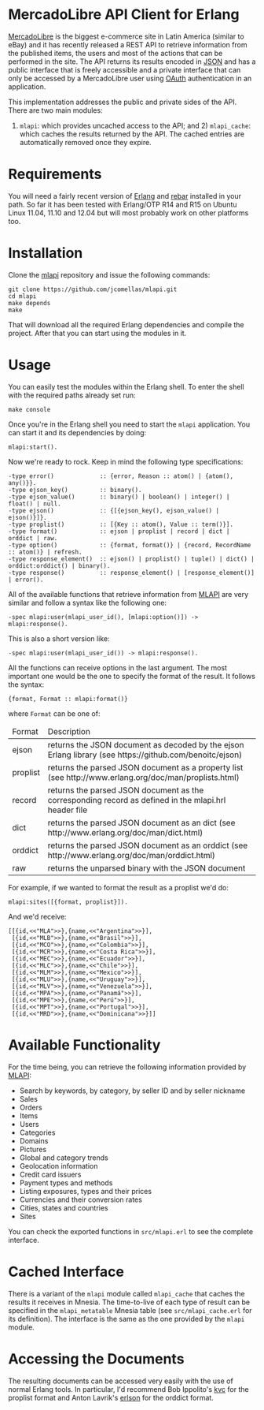 MercadoLibre API Client for Erlang
==================================

[MercadoLibre](http://www.mercadolibre.com/) is the biggest e-commerce site in
Latin America (similar to eBay) and it has recently released a REST API to
retrieve information from the published items, the users and most of the actions
that can be performed in the site. The API returns its results encoded in
[JSON](http://www.json.org/) and has a public interface that is freely
accessible and a private interface that can only be accessed by a MercadoLibre
user using [OAuth](http://oauth.net/) authentication in an application.

This implementation addresses the public and private sides of the API. There are
two main modules:
1) ``mlapi``: which provides uncached access to the API; and 2) ``mlapi_cache``:
which caches the results returned by the API. The cached entries are automatically
removed once they expire.

Requirements
============
You will need a fairly recent version of [Erlang](http://www.erlang.org/) and
[rebar](https://github.com/basho/rebar) installed in your path. So far it has
been tested with Erlang/OTP R14 and R15 on Ubuntu Linux 11.04, 11.10 and 12.04
but will most probably work on other platforms too.

Installation
============
Clone the [mlapi](https://github.com/jcomellas/mlapi) repository and issue the
following commands:

    git clone https://github.com/jcomellas/mlapi.git
    cd mlapi
    make depends
    make

That will download all the required Erlang dependencies and compile the project.
After that you can start using the modules in it.

Usage
=====
You can easily test the modules within the Erlang shell. To enter the shell with
the required paths already set run:

    make console

Once you're in the Erlang shell you need to start the ``mlapi`` application. You
can start it and its dependencies by doing:

    mlapi:start().

Now we're ready to rock. Keep in mind the following type specifications:

    -type error()             :: {error, Reason :: atom() | {atom(), any()}}.
    -type ejson_key()         :: binary().
    -type ejson_value()       :: binary() | boolean() | integer() | float() | null.
    -type ejson()             :: {[{ejson_key(), ejson_value() | ejson()}]}.
    -type proplist()          :: [{Key :: atom(), Value :: term()}].
    -type format()            :: ejson | proplist | record | dict | orddict | raw.
    -type option()            :: {format, format()} | {record, RecordName :: atom()} | refresh.
    -type response_element()  :: ejson() | proplist() | tuple() | dict() | orddict:orddict() | binary().
    -type response()          :: response_element() | [response_element()] | error().

All of the available functions that retrieve information from [MLAPI](http://www.mercadolibre.io/)
are very similar and follow a syntax like the following one:

    -spec mlapi:user(mlapi_user_id(), [mlapi:option()]) -> mlapi:response().

This is also a short version like:

    -spec mlapi:user(mlapi_user_id()) -> mlapi:response().

All the functions can receive options in the last argument. The most important
one would be the one to specify the format of the result. It follows the syntax:

    {format, Format :: mlapi:format()}

where ``Format`` can be one of:

<table>
 <thead>
  <tr><td>Format</td><td>Description</td></tr>
 </thead>
 <tbody>
  <tr><td>ejson</td><td>returns the JSON document as decoded by the ejson Erlang library (see https://github.com/benoitc/ejson)</td></tr>
  <tr><td>proplist</td><td>returns the parsed JSON document as a property list (see http://www.erlang.org/doc/man/proplists.html)</td></tr>
  <tr><td>record</td><td>returns the parsed JSON document as the corresponding record as defined in the mlapi.hrl header file</td></tr>
  <tr><td>dict</td><td>returns the parsed JSON document as an dict (see http://www.erlang.org/doc/man/dict.html)</td></tr>
  <tr><td>orddict</td><td>returns the parsed JSON document as an orddict (see http://www.erlang.org/doc/man/orddict.html)</td></tr>
  <tr><td>raw</td><td>returns the unparsed binary with the JSON document</td></tr>
 </tbody>
</table>

For example, if we wanted to format the result as a proplist we'd do:

    mlapi:sites([{format, proplist}]).

And we'd receive:

    [[{id,<<"MLA">>},{name,<<"Argentina">>}],
     [{id,<<"MLB">>},{name,<<"Brasil">>}],
     [{id,<<"MCO">>},{name,<<"Colombia">>}],
     [{id,<<"MCR">>},{name,<<"Costa Rica">>}],
     [{id,<<"MEC">>},{name,<<"Ecuador">>}],
     [{id,<<"MLC">>},{name,<<"Chile">>}],
     [{id,<<"MLM">>},{name,<<"Mexico">>}],
     [{id,<<"MLU">>},{name,<<"Uruguay">>}],
     [{id,<<"MLV">>},{name,<<"Venezuela">>}],
     [{id,<<"MPA">>},{name,<<"Panamá">>}],
     [{id,<<"MPE">>},{name,<<"Perú">>}],
     [{id,<<"MPT">>},{name,<<"Portugal">>}],
     [{id,<<"MRD">>},{name,<<"Dominicana">>}]]

Available Functionality
=======================
For the time being, you can retrieve the following information provided by [MLAPI](http://www.mercadolibre.io/):

- Search by keywords, by category, by seller ID and by seller nickname
- Sales
- Orders
- Items
- Users
- Categories
- Domains
- Pictures
- Global and category trends
- Geolocation information
- Credit card issuers
- Payment types and methods
- Listing exposures, types and their prices
- Currencies and their conversion rates
- Cities, states and countries
- Sites

You can check the exported functions in ``src/mlapi.erl`` to see the complete interface.

Cached Interface
================
There is a variant of the ``mlapi`` module called ``mlapi_cache`` that caches
the results it receives in Mnesia. The time-to-live of each type of result can
be specified in the ``mlapi_metatable`` Mnesia table (see ``src/mlapi_cache.erl``
for its definition). The interface is the same as the one provided by the
``mlapi`` module.

Accessing the Documents
=======================
The resulting documents can be accessed very easily with the use of normal
Erlang tools. In particular, I'd recommend Bob Ippolito's [kvc](https://github.com/etrepum/kvc)
for the proplist format and Anton Lavrik's [erlson](https://github.com/alavrik/erlson.git)
for the orddict format.
